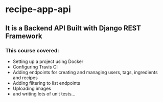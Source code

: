 # recipe-app-api

## It is a Backend API Built with Django REST Framework


### This course covered:

- Setting up a project using Docker
- Configuring Travis CI
- Adding endpoints for creating and managing users, tags, ingredients and recipes
- Adding filtering to list endpoints
- Uploading images
- and writing lots of unit tests...